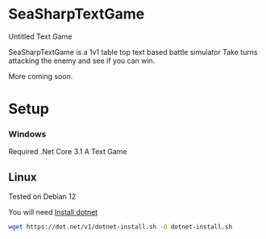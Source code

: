 # SeaSharpTextGame
Untitled Text Game

SeaSharpTextGame is a 1v1 table top text based battle simulator 
Take turns attacking the enemy and see if you can win.

More coming soon.


# Setup 

### Windows 
Required .Net Core 3.1 
A Text Game

## Linux 
Tested on Debian 12

You will need [Install dotnet](https://learn.microsoft.com/en-us/dotnet/core/install/linux-scripted-manual#scripted-install)

```bash
wget https://dot.net/v1/dotnet-install.sh -O dotnet-install.sh
```
